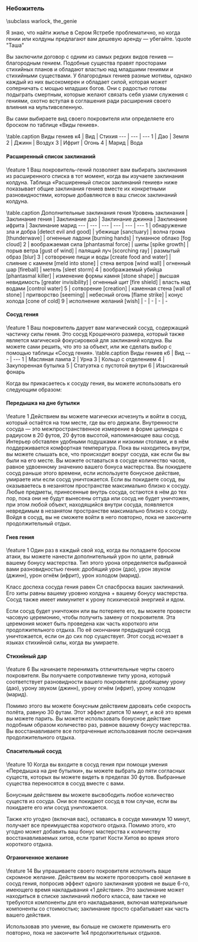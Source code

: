 ### Небожитель
\subclass warlock, the_genie

Я знаю, что найти жилье в Сером Ястребе проблематично, но когда гении или колдуны предлагают вам дешевую аренду — убегайте.
\quote "Таша"

Вы заключили договор с одним из самых редких видов гениев — благородным гением. Подобные существа правят просторами стихийных планов и обладают властью над младшими гениями и стихийными существами. У благородных гениев разные мотивы, однако каждый из них высокомерен и обладает силой, которая может соперничать с мощью младших богов. Они с радостью готовы подыграть смертным, которые желают связать себя узами служения с гениями, охотно вступая в соглашения ради расширения своего влияния на мультивселенную.

Вы сами выбираете вид своего покровителя или определяете его броском по таблице «Виды гениев».

\table.caption Виды гениев
к4 | Вид | Стихия
--- | --- | ---
1 | Дао | Земля
2 | Джинн | Воздух
3 | Ифрит | Огонь
4 | Марид | Вода

#### Расширенный список заклинаний
\feature 1
Ваш покровитель-гений позволяет вам выбирать заклинания из расширенного списка в тот момент, когда вы изучаете заклинания колдуна. Таблица «Расширенный список заклинаний гениев» ниже показывает общие заклинания гениев вместе их конкретными разновидностями, которые добавляются в ваш список заклинаний колдуна.

\table.caption Дополнительные заклинания гения
Уровень заклинания | Заклинание гения | Заклинание дао | Заклинание джинна | Заклинание ифрита | Заклинание марид
--- | --- | --- | --- | --- | ---
1 | обнаружение зла и добра [detect evil and good] | убежище [sanctuary] | волна грома [thunderwave] | огненные ладони [burning hands] | туманное облако [fog cloud]
2 | воображаемая сила [phantasmal force] | шипы [spike growth] | порыв ветра [gust of wind] | палящий луч [scorching ray] | размытый образ [blur]
3 | сотворение пищи и воды [create food and water] | слияние с камнем [meld into stone] | стена ветров [wind wall] | огненный шар [fireball] | метель [sleet storm]
4 | воображаемый убийца [phantasmal killer] | изменение формы камня [stone shape] | высшая невидимость [greater invisibility] | огненный щит [fire shield] | власть над водами [control water]
5 | сотворение [creation] | каменная стена [wall of stone] | притворство [seeming] | небесный огонь [flame strike] | конус холода [cone of cold]
9 | исполнение желаний [wish] | - | - | - | -

#### Сосуд гения
\feature 1
Ваш покровитель дарует вам магический сосуд, содержащий частичку силы гения. Это сосуд Крошечного размера, который также является магической фокусировкой для заклинаний колдуна. Вы можете сами решить, что это за объект, или же сделать выбор с помощью таблицы «Сосуд гения».
\table.caption Виды гениев
к6 | Вид
--- | ---
1 | Масляная лампа
2 | Урна
3 | Кольцо с отделением
4 | Закупоренная бутылка
5 | Статуэтка с пустотой внутри
6 | Изысканный фонарь

Когда вы прикасаетесь к сосуду гения, вы можете использовать его следующим образом:
#### Передышка на дне бутылки
\feature 1
Действием вы можете магически исчезнуть и войти в сосуд, который остаётся на том месте, где вы его держали. Внутренности сосуда — это межпространственное измерение в форме цилиндра с радиусом в 20 футов, 20 футов высотой, напоминающее ваш сосуд. Интерьер обставлен удобными подушками и низкими столами, и в нём поддерживается комфортная температура. Пока вы находитесь внутри, вы можете слышать все, что происходит вокруг сосуда, как если бы вы были на его месте. Вы можете оставаться в сосуде количество часов, равное удвоенному значению вашего бонуса мастерства. Вы покидаете сосуд раньше этого времени, если используете бонусное действие, умираете или если сосуд уничтожается. Если вы покидаете сосуд, вы оказываетесь в незанятом пространстве максимально близко к сосуду. Любые предметы, принесенные внутрь сосуда, остаются в нём до тех пор, пока они не будут вынесены оттуда или сосуд не будет уничтожен, при этом любой объект, находящийся внутри сосуда, появляется невредимым в незанятом пространстве максимально близко к сосуду. Войдя в сосуд, вы не сможете войти в него повторно, пока не закончите продолжительный отдых.

#### Гнев гения
\feature 1
Один раз в каждый свой ход, когда вы попадаете броском атаки, вы можете нанести дополнительный урон по цели, равный вашему бонусу мастерства. Тип этого урона определяется выбранной вами разновидностью гения: дробящий урон (дао), урон звуком (джинн), урон огнём (ифрит), урон холодом (марид).

Класс доспеха сосуда гения равен Сл спасброска ваших заклинаний. Его хиты равны вашему уровню колдуна + вашему бонусу мастерства. Сосуд также имеет иммунитет к урону психической энергией и ядом.

Если сосуд будет уничтожен или вы потеряете его, вы можете провести часовую церемонию, чтобы получить замену от покровителя. Эта церемония может быть проведена как часть короткого или продолжительного отдыха. По её окончании предыдущий сосуд уничтожается, если он до сих пор существует. Этот сосуд исчезает в языках стихийной силы, когда вы умираете.

#### Стихийный дар
\feature 6
Вы начинаете перенимать отличительные черты своего покровителя. Вы получаете сопротивление типу урона, который соответствует разновидности вашего покровителя: дробящему урону (дао), урону звуком (джинн), урону огнём (ифрит), урону холодом (марид).

Помимо этого вы можете бонусным действием даровать себе скорость полёта, равную 30 футам. Этот эффект длится 10 минут, и всё это время вы можете парить. Вы можете использовать бонусное действие подобным образом количество раз, равное вашему бонусу мастерства. Вы восстанавливаете все потраченные использования после окончания продолжительного отдыха.

#### Спасительный сосуд
\feature 10
Когда вы входите в сосуд гения при помощи умения «Передышка на дне бутылки», вы можете выбрать до пяти согласных существ, которых вы можете видеть в пределах 30 футов. Выбранные существа переносятся в сосуд вместе с вами.

Бонусным действием вы можете высвободить любое количество существ из сосуда. Они все покидают сосуд в том случае, если вы покидаете его или сосуд уничтожается.

Также кто угодно (включая вас), оставаясь в сосуде минимум 10 минут, получает все преимущества короткого отдыха. Помимо этого, кто угодно может добавить ваш бонус мастерства к количеству восстанавливаемых хитов, если тратит Кости Хитов во время этого короткого отдыха.

#### Ограниченное желание
\feature 14
Вы упрашиваете своего покровителя исполнить ваше скромное желание. Действием вы можете проговорить своё желание в сосуд гения, попросив эффект одного заклинания уровня не выше 6-го, имеющего время накладывания «1 действие». Это заклинание может находиться в списке заклинаний любого класса, вам также не требуются компоненты для его накладывания, включая материальные компоненты со стоимостью; заклинание просто срабатывает как часть вашего действия.

Использовав это умение, вы больше не сможете применить его повторно, пока не закончите 1к4 продолжительных отдыхов.
